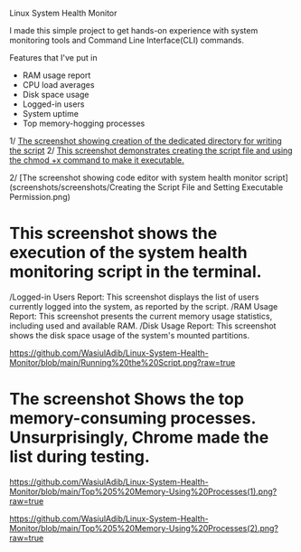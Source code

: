  Linux System Health Monitor

I made this simple project to get hands-on experience with system monitoring tools and Command Line Interface(CLI) commands. 

Features that I've put in 

-  RAM usage report
-  CPU load averages
-  Disk space usage
-  Logged-in users
-  System uptime
-  Top memory-hogging processes
  
1/ [The screenshot showing creation of the dedicated directory for writing the script](screenshots/Creating_Directories.png)
2/ [This screenshot demonstrates creating the script file and using the chmod +x command to make it executable.](screenshots/screenshots/Creating_the_Script_File_and_Setting_Executable_Permission.png)

2/ [The screenshot showing code editor with system health monitor script](screenshots/screenshots/Creating the Script File and Setting Executable Permission.png)

# This screenshot shows the execution of the system health monitoring script in the terminal.

 /Logged-in Users Report: 
This screenshot displays the list of users currently logged into the system, as reported by the script.
 /RAM Usage Report: 
This screenshot presents the current memory usage statistics, including used and available RAM.
 /Disk Usage Report: 
This screenshot shows the disk space usage of the system's mounted partitions.        

 https://github.com/WasiulAdib/Linux-System-Health-Monitor/blob/main/Running%20the%20Script.png?raw=true

# The screenshot Shows the top memory-consuming processes. Unsurprisingly, Chrome made the list during testing.
https://github.com/WasiulAdib/Linux-System-Health-Monitor/blob/main/Top%205%20Memory-Using%20Processes(1).png?raw=true

https://github.com/WasiulAdib/Linux-System-Health-Monitor/blob/main/Top%205%20Memory-Using%20Processes(2).png?raw=true
